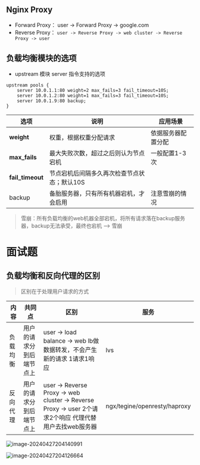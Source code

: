 ## Nginx Proxy

- Forward Proxy： user -> Forward Proxy -> google.com
- Reverse Proxy： `user -> Reverse Proxy -> web cluster -> Reverse Proxy -> user`



## 负载均衡模块的选项

- upstream 模块  server 指令支持的选项

```shell
upstream pools {
	server 10.0.1.1:80 weight=2 max_fails=3 fail_timeout=10S;
	server 10.0.1.2:80 weight=1 max_fails=3 fail_timeout=10S;
	server 10.0.1.9:80 backup;
}
```

| 选项             | 说明                                        | 应用场景           |
| ---------------- | ------------------------------------------- | ------------------ |
| **weight**       | 权重，根据权重分配请求                      | 依据服务器配置分配 |
| **max_fails**    | 最大失败次数，超过之后则认为节点宕机        | 一般配置1-3次      |
| **fail_timeout** | 节点宕机后间隔多久再次检查节点状态；默认10S |                    |
| backup           | 备胎服务器，只有所有机器宕机，才会启用      | 注意雪崩的情况     |

> 雪崩：所有负载均衡的web机器全部宕机，将所有请求落在backup服务器，backup无法承受，最终也宕机 --> 雪崩



# 面试题

## 负载均衡和反向代理的区别

> 区别在于处理用户请求的方式

| 内容     | 共同点                   | 区别                                                         | 服务                         |
| -------- | ------------------------ | ------------------------------------------------------------ | ---------------------------- |
| 负载均衡 | 用户的请求分到后端节点上 | user -> load balance -> web  lb做数据转发，不会产生新的请求                            1请求1响应 | lvs                          |
| 反向代理 | 用户的请求分到后端节点上 | user -> Reverse Proxy -> web cluster -> Reverse Proxy -> user   2个请求2个响应  代理代替用户去找web服务器 | ngx/tegine/openresty/haproxy |

![image-20240427204140991](C:\Users\ljf13\AppData\Roaming\Typora\typora-user-images\image-20240427204140991.png)

![image-20240427204126664](C:\Users\ljf13\AppData\Roaming\Typora\typora-user-images\image-20240427204126664.png)
